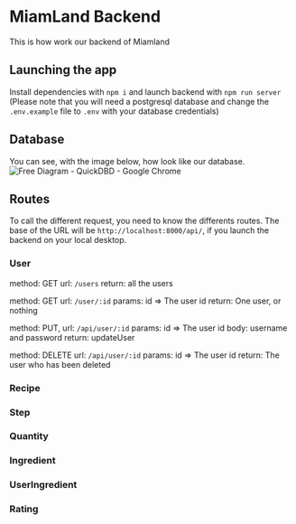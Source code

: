 # MiamLand Backend

This is how work our backend of Miamland

## Launching the app

Install dependencies with `npm i` and launch backend with  `npm run server`
(Please note that you will need a postgresql database and change the `.env.example` file to `.env` with your database credentials)

## Database

You can see, with the image below, how look like our database.
![Free Diagram - QuickDBD - Google Chrome](https://user-images.githubusercontent.com/50270157/149494619-2436e58c-e43c-4af3-ae61-13c440aeb91e.jpg)


## Routes

To call the different request, you need to know the differents routes.
The base of the URL will be `http://localhost:8000/api/`, if you launch the backend on your local desktop.

### User
method: GET
url: `/users`
return: all the users

method: GET
url: `/user/:id`
params: id => The user id
return: One user, or nothing

method: PUT,
url: `/api/user/:id`
params: id => The user id
body: username and password
return: updateUser

method: DELETE
url: `/api/user/:id`
params: id => The user id
return: The user who has been deleted

### Recipe

### Step

### Quantity

### Ingredient

### UserIngredient

### Rating
